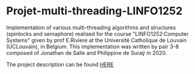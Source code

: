 # Projet-multi-threading-LINFO1252

Implementation of various multi-threading algorithms and structures (spinlocks and semaphore) realised for the course "LINFO1252:Computer Systems" given by prof E.Riviere at the Université Catholique de Louvain (UCLouvain), in Belgium. This implementation was written by pair 3-8 composed of Jonathan de Salle and Philippine de Suraÿ in 2020.
 
The project description can be found [HERE](https://github.com/jdesalle/Projet-multi-threading-algorithms/blob/main/Projet_1_multithread_complet.pdf) 

